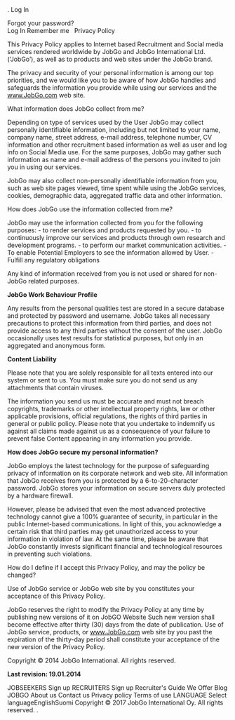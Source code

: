 <iframe src="https://www.googletagmanager.com/ns.html?id=GTM-52XQL7" height="0" width="0" style="display:none;visibility:hidden"></iframe>. Log In  
  
Forgot your password?  
Log In Remember me   Privacy Policy

This Privacy Policy applies to Internet based Recruitment and Social media services rendered worldwide by JobGo and JobGo International Ltd. (‘JobGo’), as well as to products and web sites under the JobGo brand.

The privacy and security of your personal information is among our top priorities, and we would like you to be aware of how JobGo handles and safeguards the information you provide while using our services and the www.JobGo.com web site.

What information does JobGo collect from me?

Depending on type of services used by the User JobGo may collect personally identifiable information, including but not limited to your name, company name, street address, e-mail address, telephone number, CV information and other recruitment based information as well as user and log info on Social Media use. For the same purposes, JobGo may gather such information as name and e-mail address of the persons you invited to join you in using our services.

JobGo may also collect non-personally identifiable information from you, such as web site pages viewed, time spent while using the JobGo services, cookies, demographic data, aggregated traffic data and other information.

How does JobGo use the information collected from me?

JobGo may use the information collected from you for the following purposes: - to render services and products requested by you. - to continuously improve our services and products through own research and development programs. - to perform our market communication activities. - To enable Potential Employers to see the information allowed by User. - Fulfill any regulatory obligations

Any kind of information received from you is not used or shared for non-JobGo related purposes.

**JobGo Work Behaviour Profile**

Any results from the personal qualities test are stored in a secure database and protected by password and username. JobGo takes all necessary precautions to protect this information from third parties, and does not provide access to any third parties without the consent of the user. JobGo occasionally uses test results for statistical purposes, but only in an aggregated and anonymous form.

**Content Liability**

Please note that you are solely responsible for all texts entered into our system or sent to us. You must make sure you do not send us any attachments that contain viruses.

The information you send us must be accurate and must not breach copyrights, trademarks or other intellectual property rights, law or other applicable provisions, official regulations, the rights of third parties in general or public policy. Please note that you undertake to indemnify us against all claims made against us as a consequence of your failure to prevent false Content appearing in any information you provide.

**How does JobGo secure my personal information?**

JobGo employs the latest technology for the purpose of safeguarding privacy of information on its corporate network and web site. All information that JobGo receives from you is protected by a 6-to-20-character password. JobGo stores your information on secure servers duly protected by a hardware firewall.

However, please be advised that even the most advanced protective technology cannot give a 100% guarantee of security, in particular in the public Internet-based communications. In light of this, you acknowledge a certain risk that third parties may get unauthorized access to your information in violation of law. At the same time, please be aware that JobGo constantly invests significant financial and technological resources in preventing such violations.

How do I define if I accept this Privacy Policy, and may the policy be changed?

Use of JobGo service or JobGo web site by you constitutes your acceptance of this Privacy Policy.

JobGo reserves the right to modify the Privacy Policy at any time by publishing new versions of it on JobGO Website Such new version shall become effective after thirty (30) days from the date of publication. Use of JobGo service, products, or www.JobGo.com web site by you past the expiration of the thirty-day period shall constitute your acceptance of the new version of the Privacy Policy.

Copyright © 2014 JobGo International. All rights reserved. 

 **Last revision: 19.01.2014**

JOBSEEKERS Sign up RECRUITERS Sign up Recruiter's Guide We Offer Blog JOBGO About us Contact us Privacy policy Terms of use LANGUAGE Select languageEnglishSuomi Copyright © 2017 JobGo International Oy. All rights reserved. <img height="1" width="1" alt="" style="display:none" src="https://www.facebook.com/tr?ev=6015352365429&amp;cd\[value\]=0.00&amp;cd\[currency\]=EUR&amp;noscript=1">.